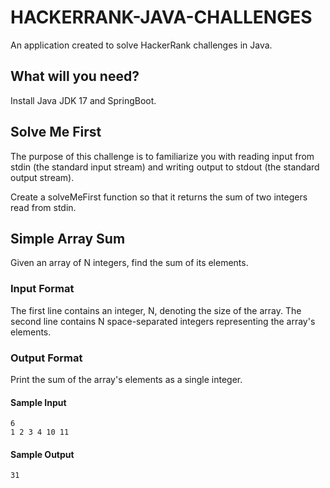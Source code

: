 # HACKERRANK-JAVA-CHALLENGES

An application created to solve HackerRank challenges in Java.

## What will you need?
Install Java JDK 17 and SpringBoot.

## Solve Me First
The purpose of this challenge is to familiarize you with reading input from stdin (the standard input stream) and writing output to stdout (the standard output stream).

Create a solveMeFirst function so that it returns the sum of two integers read from stdin.

## Simple Array Sum
Given an array of N integers, find the sum of its elements.
### Input Format
The first line contains an integer, N, denoting the size of the array.
The second line contains N space-separated integers representing the array's elements.
### Output Format
Print the sum of the array's elements as a single integer.

#### Sample Input
```
6
1 2 3 4 10 11
```
#### Sample Output
```
31
```
